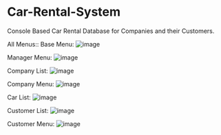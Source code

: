# Car-Rental-System
Console Based Car Rental Database for Companies and their Customers.

All Menus::
Base Menu:
![image](https://user-images.githubusercontent.com/92287364/187676330-1317bdb2-dc74-462b-ab21-1a89ec8d14e8.png)

Manager Menu:
![image](https://user-images.githubusercontent.com/92287364/187676453-e00f9b49-e1fd-45bd-bf4f-57850c27b7fc.png)

Company List:
![image](https://user-images.githubusercontent.com/92287364/187676550-7b13f92b-0023-4c61-938e-44b7dc2f1379.png)

Company Menu:
![image](https://user-images.githubusercontent.com/92287364/187676624-64b8024a-7468-4edd-a667-2c6bf787fd75.png)

Car List:
![image](https://user-images.githubusercontent.com/92287364/187676678-18b68ce3-e78d-4041-9400-817be6fb8fd3.png)

Customer List:
![image](https://user-images.githubusercontent.com/92287364/187676774-f88a65cd-095d-4b78-978b-10fc68fafdca.png)

Customer Menu:
![image](https://user-images.githubusercontent.com/92287364/187676829-38ceaae5-7263-4cfa-9407-d739085ddb31.png)



